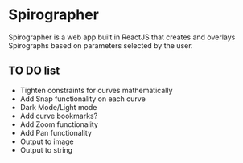 # Spirographer

Spirographer is a web app built in ReactJS that creates and overlays Spirographs based on parameters selected by the user.

## TO DO list

* Tighten constraints for curves mathematically
* Add Snap functionality on each curve
* Dark Mode/Light mode
* Add curve bookmarks?
* Add Zoom functionality
* Add Pan functionality
* Output to image
* Output to string
